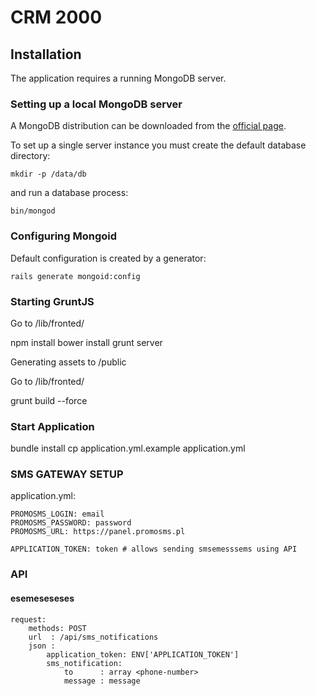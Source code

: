 CRM 2000
========

Installation
------------

The application requires a running MongoDB server.

### Setting up a local MongoDB server

A MongoDB distribution can be downloaded from the [official page](http://www.mongodb.org/downloads).

To set up a single server instance you must create the default database directory:

    mkdir -p /data/db

and run a database process:

    bin/mongod


### Configuring Mongoid

Default configuration is created by a generator:

    rails generate mongoid:config

### Starting GruntJS

  Go to /lib/fronted/

  npm install
  bower install
  grunt server

Generating assets to /public

  Go to /lib/fronted/

  grunt build --force

### Start Application
bundle install
cp application.yml.example application.yml

### SMS GATEWAY SETUP

application.yml:

    PROMOSMS_LOGIN: email
    PROMOSMS_PASSWORD: password
    PROMOSMS_URL: https://panel.promosms.pl

    APPLICATION_TOKEN: token # allows sending smsemesssems using API

### API

#### esemeseseses

    request:
        methods: POST
        url  : /api/sms_notifications
        json :
            application_token: ENV['APPLICATION_TOKEN']
            sms_notification:
                to      : array <phone-number>
                message : message
